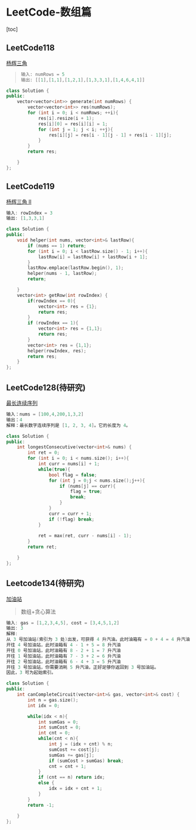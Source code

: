 # LeetCode-数组篇

[toc]



## LeetCode118

[ 杨辉三角](https://leetcode.cn/problems/pascals-triangle/)

> ```c++
> 输入: numRows = 5
> 输出: [[1],[1,1],[1,2,1],[1,3,3,1],[1,4,6,4,1]]
> ```



```c++
class Solution {
public:
    vector<vector<int>> generate(int numRows) {
        vector<vector<int>> res(numRows);
        for (int i = 0; i < numRows; ++i){
            res[i].resize(i + 1);
            res[i][0] = res[i][i] = 1;
            for (int j = 1; j < i; ++j){
                res[i][j] = res[i - 1][j - 1] + res[i - 1][j]; 
            }
        }
        return res;

    }
};
```





## LeetCode119

[杨辉三角 II](https://leetcode.cn/problems/pascals-triangle-ii/)

```c++
输入: rowIndex = 3
输出: [1,3,3,1]
```



```c++
class Solution {
public:
    void helper(int nums, vector<int>& lastRow){
        if (nums == 1) return;
        for (int i = 0; i < lastRow.size() - 1; i++){
            lastRow[i] = lastRow[i] + lastRow[i + 1];
        }
        lastRow.emplace(lastRow.begin(), 1);
        helper(nums - 1, lastRow);
        return;

    }
    vector<int> getRow(int rowIndex) {
        if(rowIndex == 0){
            vector<int> res = {1};
            return res;
        }
        if (rowIndex == 1){
            vector<int> res = {1,1};
            return res;
        }
        vector<int> res = {1,1};
        helper(rowIndex, res);
        return res;
    }
};
```



## LeetCode128(待研究)

[最长连续序列](https://leetcode.cn/problems/longest-consecutive-sequence/)

> 

```c++
输入：nums = [100,4,200,1,3,2]
输出：4
解释：最长数字连续序列是 [1, 2, 3, 4]。它的长度为 4。
```



```c++
class Solution {
public:
    int longestConsecutive(vector<int>& nums) {
        int ret = 0;
        for (int i = 0; i < nums.size(); i++){
            int curr = nums[i] + 1;
            while(true){
                bool flag = false;
                for (int j = 0;j < nums.size();j++){          
                    if (nums[j] == curr){
                        flag = true;
                        break;
                    }
                }
                curr = curr + 1;
                if (!flag) break;
            }
            
            ret = max(ret, curr - nums[i] - 1);
        }
        return ret;

    }
};
```



## Leetcode134(待研究)



[加油站](https://leetcode.cn/problems/gas-station/)

> 数组+贪心算法

```c++
输入: gas = [1,2,3,4,5], cost = [3,4,5,1,2]
输出: 3
解释:
从 3 号加油站(索引为 3 处)出发，可获得 4 升汽油。此时油箱有 = 0 + 4 = 4 升汽油
开往 4 号加油站，此时油箱有 4 - 1 + 5 = 8 升汽油
开往 0 号加油站，此时油箱有 8 - 2 + 1 = 7 升汽油
开往 1 号加油站，此时油箱有 7 - 3 + 2 = 6 升汽油
开往 2 号加油站，此时油箱有 6 - 4 + 3 = 5 升汽油
开往 3 号加油站，你需要消耗 5 升汽油，正好足够你返回到 3 号加油站。
因此，3 可为起始索引。
```



```c++
class Solution {
public:
    int canCompleteCircuit(vector<int>& gas, vector<int>& cost) {
        int n = gas.size();
        int idx = 0;

        while(idx < n){
            int sumGas = 0;
            int sumCost = 0;
            int cnt = 0;
            while(cnt < n){
                int j = (idx + cnt) % n;
                sumCost += cost[j];
                sumGas += gas[j];
                if (sumCost > sumGas) break;
                cnt = cnt + 1;
            }
            if (cnt == n) return idx;
            else {
                idx = idx + cnt + 1;
            }
        }
        return -1;
        
    }
};
```

